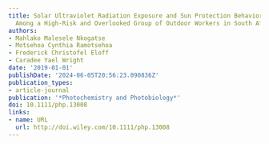 ```yaml
---
title: Solar Ultraviolet Radiation Exposure and Sun Protection Behaviors and Knowledge
  Among a High-Risk and Overlooked Group of Outdoor Workers in South Africa
authors:
- Mahlako Malesele Nkogatse
- Motsehoa Cynthia Ramotsehoa
- Frederick Christofel Eloff
- Caradee Yael Wright
date: '2019-01-01'
publishDate: '2024-06-05T20:56:23.090836Z'
publication_types:
- article-journal
publication: '*Photochemistry and Photobiology*'
doi: 10.1111/php.13008
links:
- name: URL
  url: http://doi.wiley.com/10.1111/php.13008
---
```

